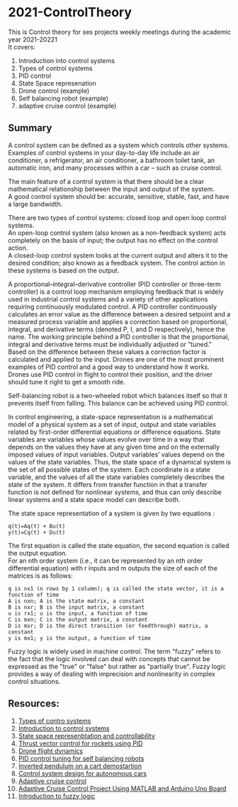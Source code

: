 # 2021-ControlTheory

This is Control theory for ses projects weekly meetings during the academic year 2021-20221  
It covers:
1. Introduction into control systems  
2. Types of control systems  
3. PID control  
4. State Space represenation   
5. Drone control (example)  
6. Self balancing robot (example)  
7. adaptive cruise control (example)  

## Summary  
A control system can be defined as a system which controls other systems. Examples of control systems in your day-to-day 
life include an air conditioner, a refrigerator, an air conditioner, a bathroom toilet tank, an automatic iron, and 
many processes within a car – such as cruise control.  

The main feature of a control system is that there should be a clear mathematical relationship between the input and 
output of the system.  
A good control system should be: accurate, sensitive, stable, fast, and have a large bandwidth.  

There are two types of control systems: closed loop and open loop control systems.  
An open-loop control system (also known as a non-feedback system) acts completely on the basis of input; the output 
has no effect on the control action.  
A closed-loop control system looks at the current output and alters it to the desired condition; also known as a 
feedback system. The control action in these systems is based on the output.  

A proportional–integral–derivative controller (PID controller or three-term controller) is a control loop 
mechanism employing feedback that is widely used in industrial control systems and a variety of other 
applications requiring continuously modulated control. A PID controller continuously calculates an error 
value as the difference between a desired setpoint and a measured process variable and applies a correction 
based on proportional, integral, and derivative terms (denoted P, I, and D respectively), hence the name. 
The working principle behind a PID controller is that the proportional, integral and derivative terms must be 
individually adjusted or "tuned." Based on the difference between these values a correction factor is calculated 
and applied to the input. Drones are one of the most prominent examples of PID control and a good way to understand 
how it works. Drones use PID control in flight to control their position, and the driver should tune 
it right to get a smooth ride.  

Self-balancing robot is a two-wheeled robot which balances itself so that it prevents itself from falling. 
This balance can be achieved using PID control. 

In control engineering, a state-space representation is a mathematical model of a physical system as a 
set of input, output and state variables related by first-order differential equations or difference 
equations. State variables are variables whose values evolve over time in a way that depends on the values 
they have at any given time and on the externally imposed values of input variables. Output variables’ values 
depend on the values of the state variables. Thus, the state space of a dynamical system is the set of 
all possible states of the system. Each coordinate is a state variable, and the values of all the state 
variables completely describes the state of the system. It differs from transfer function in that a transfer 
function is not defined for nonlinear systems, and thus can only describe linear systems and a state space model 
can describe both.  


The state space representation of a system is given by two equations :  
```
q(t)=Aq(t) + Bu(t)  
y(t)=Cq(t) + Du(t)    
```

The first equation is called the state equation, the second equation is called the output equation.  
For an nth order system (i.e., it can be represented by an nth order differential equation) with r inputs and 
m outputs the size of each of the matrices is as follows:

```
q is nx1 (n rows by 1 column); q is called the state vector, it is a function of time
A is nxn; A is the state matrix, a constant
B is nxr; B is the input matrix, a constant
u is rx1; u is the input, a function of time
C is mxn; C is the output matrix, a constant
D is mxr; D is the direct transition (or feedthrough) matrix, a constant
y is mx1; y is the output, a function of time  
```
Fuzzy logic is widely used in machine control. The term "fuzzy" refers to the fact that the logic 
involved can deal with concepts that cannot be expressed as the "true" or "false" but rather as "partially true". 
Fuzzy logic provides a way of dealing with imprecision and nonlinearity in complex control situations.

## Resources:  
1. [Types of contro systems](https://www.electrical4u.com/control-system-closed-loop-open-loop-control-system/ ) 
2. [Introduction to control systems](https://www.tutorialspoint.com/control_systems/control_systems_introduction.htm)
3. [State space represenbtation and controllability](https://www.vssut.ac.in/lecture_notes/lecture1450172554.pdf) 
4. [Thrust vector control for rockets using PID](https://www.youtube.com/watch?v=4cw9K9yuIyU)   
5. [Drone flight dynamics](https://www.youtube.com/watch?v=C0KBu2ihp-s&t=4s)   
6. [PID control tuning for self balancing robots](https://www.youtube.com/watch?v=uyHdyF0_BFo)   
7. [Inverted pendulum on a cart demostartion](https://www.youtube.com/watch?v=AuAZ5zOP0yQ)   
8. [Control system design for autonomous cars](https://www.youtube.com/watch?v=pSxaOWiIyCU)   
9. [Adaptive cruise control](https://www.youtube.com/watch?v=8pMzaatc3Eg)     
10. [Adaptive Cruise Control Project Using MATLAB and Arduino Uno Board](https://www.youtube.com/watch?v=LEmP7HJF_OE)   
11. [Introduction to fuzzy logic](https://www.youtube.com/watch?v=rln_kZbYaWc)     
